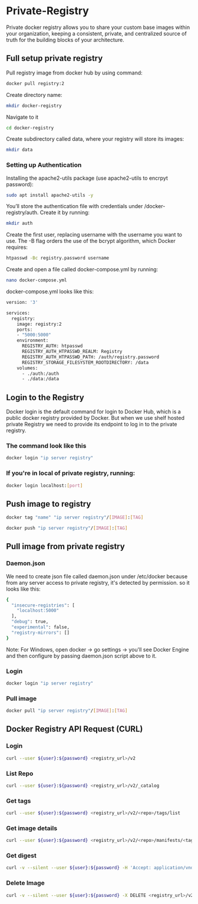 # Private-Registry

Private docker registry allows you to share your custom base images within your organization, keeping a consistent, private, and centralized source of truth for the building blocks of your architecture.

## Full setup private registry

Pull registry image from docker hub by using command:
```sh
docker pull registry:2
```
Create directory name:
```sh
mkdir docker-registry
```
Navigate to it
```sh
cd docker-registry
```
Create subdirectory called data, where your registry will store its images:
```sh
mkdir data
```
### Setting up Authentication

Installing the apache2-utils package (use apache2-utils to encrpyt password):
```sh
sudo apt install apache2-utils -y
```
You’ll store the authentication file with credentials under /docker-registry/auth. Create it by running:
```sh
mkdir auth
```
Create the first user, replacing username with the username you want to use. The -B flag orders the use of the bcrypt algorithm, which Docker requires:
```sh
htpasswd -Bc registry.password username
```

Create and open a file called docker-compose.yml by running:
```sh
nano docker-compose.yml
```
docker-compose.yml looks like this:
```sh
version: '3'

services:
  registry:
    image: registry:2
    ports:
    - "5000:5000"
    environment:
      REGISTRY_AUTH: htpasswd
      REGISTRY_AUTH_HTPASSWD_REALM: Registry
      REGISTRY_AUTH_HTPASSWD_PATH: /auth/registry.password
      REGISTRY_STORAGE_FILESYSTEM_ROOTDIRECTORY: /data
    volumes:
      - ./auth:/auth
      - ./data:/data
 ```
## Login to the Registry

Docker login is the default command for login to Docker Hub, which is a public docker registry provided by Docker.
But when we use shelf hosted private Registry we need to provide its endpoint to log in to the private registry.
### The command look like this 
```sh
docker login "ip server registry" 
```
### If you're in local of private registry, running:
```sh
docker login localhost:[port]
```
## Push image to registry
```sh
docker tag "name" "ip server registry"/[IMAGE]:[TAG]
```
```sh
docker push "ip server registry"/[IMAGE]:[TAG]
```
## Pull image from private registry
### Daemon.json
We need to create json file called daemon.json under /etc/docker because from any server access to private registry, it's detected by permission. so it looks like this:
```sh
{
  "insecure-registries": [
    "localhost:5000"
  ],
  "debug": true,
  "experimental": false,
  "registry-mirrors": []
}
```
Note: For Windows, open docker -> go settings -> you'll see Docker Engine and then configure by passing daemon.json script above to it.
### Login
```sh
docker login "ip server registry"
```
### Pull image
```sh
docker pull "ip server registry"/[IMAGE]:[TAG]
```
## Docker Registry API Request (CURL)
### Login
```sh
curl --user ${user}:${password} <registry_url>/v2
```
### List Repo
```sh
curl --user ${user}:${password} <registry_url>/v2/_catalog
```
### Get tags
```sh
curl --user ${user}:${password} <registry_url>/v2/<repo>/tags/list
```
### Get image details
```sh
curl --user ${user}:${password} <registry_url>/v2/<repo>/manifests/<tags>
```
### Get digest
```sh
curl -v --silent --user ${user}:${password} -H 'Accept: application/vnd.docker.distribution.manifest.v2+json' <registry_url>/v2/<repo>/manifests/<tags>
```
### Delete Image
```sh
curl -v --silent --user ${user}:${password} -X DELETE <registry_url>/v2/<repo>/manifests/<tag>/<digest>
```

    
